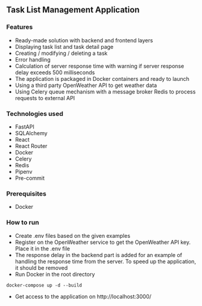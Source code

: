## Task List Management Application

### Features

- Ready-made solution with backend and frontend layers
- Displaying task list and task detail page
- Creating / modifying / deleting a task
- Error handling
- Calculation of server response time with warning if server response delay exceeds 500 milliseconds
- The application is packaged in Docker containers and ready to launch
- Using a third party OpenWeather API to get weather data
- Using Celery queue mechanism with a message broker Redis to process requests to external API

### Technologies used

- FastAPI
- SQLAlchemy
- React
- React Router
- Docker
- Celery
- Redis
- Pipenv
- Pre-commit

### Prerequisites

- Docker

### How to run

- Create .env files based on the given examples
- Register on the OpenWeather service to get the OpenWeather API key. Place it in the .env file
- The response delay in the backend part is added for an example of handling the response time from the server. To speed up the application, it should be removed
- Run Docker in the root directory

```
docker-compose up -d --build
```

- Get access to the application on http://localhost:3000/

